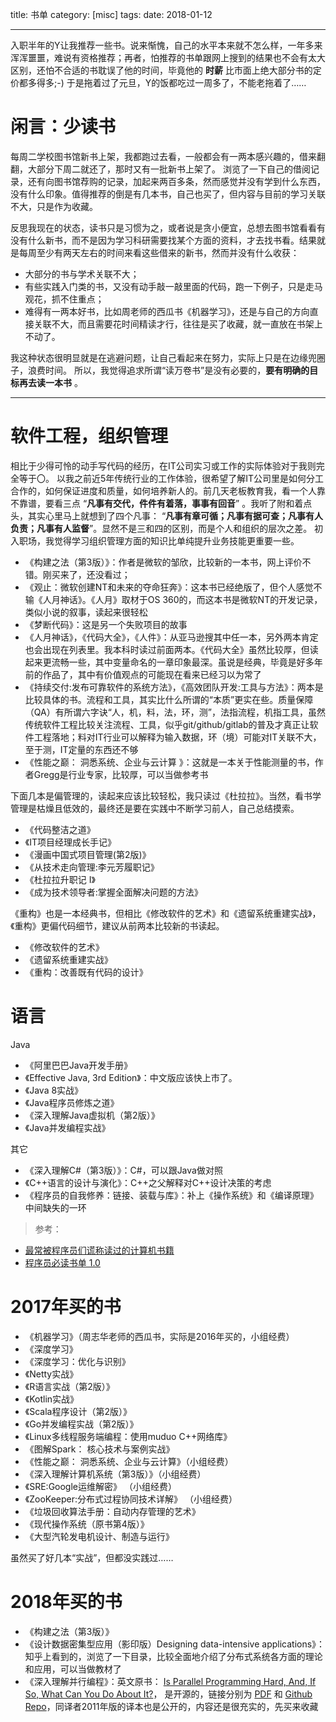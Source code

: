 title: 书单
category: [misc]
tags:
date: 2018-01-12

---

入职半年的Y让我推荐一些书。说来惭愧，自己的水平本来就不怎么样，一年多来浑浑噩噩，难说有资格推荐；再者，怕推荐的书单跟网上搜到的结果也不会有太大区别，还怕不合适的书耽误了他的时间，毕竟他的 **时薪** 比市面上绝大部分书的定价都多得多;-)
于是拖着过了元旦，Y的饭都吃过一周多了，不能老拖着了……

<!--more-->

# 闲言：少读书
每周二学校图书馆新书上架，我都跑过去看，一般都会有一两本感兴趣的，借来翻翻，大部分下周二就还了，那时又有一批新书上架了。
浏览了一下自己的借阅记录，还有向图书馆荐购的记录，加起来两百多条，然而感觉并没有学到什么东西，没有什么印象。值得推荐的倒是有几本书，自己也买了，但内容与目前的学习关联不大，只是作为收藏。

反思我现在的状态，读书只是习惯为之，或者说是贪小便宜，总想去图书馆看看有没有什么新书，而不是因为学习科研需要找某个方面的资料，才去找书看。结果就是每周至少有两天左右的时间来看这些借来的新书，然而并没有什么收获：
+ 大部分的书与学术关联不大；
+ 有些实践入门类的书，又没有动手敲一敲里面的代码，跑一下例子，只是走马观花，抓不住重点；
+ 难得有一两本好书，比如周老师的西瓜书《机器学习》，还是与自己的方向直接关联不大，而且需要花时间精读才行，往往是买了收藏，就一直放在书架上不动了。

我这种状态很明显就是在逃避问题，让自己看起来在努力，实际上只是在边缘兜圈子，浪费时间。
所以，我觉得追求所谓“读万卷书”是没有必要的，**要有明确的目标再去读一本书** 。

-----

# 软件工程，组织管理
相比于少得可怜的动手写代码的经历，在IT公司实习或工作的实际体验对于我则完全等于〇。
以我之前近5年传统行业的工作体验，很希望了解IT公司里是如何分工合作的，如何保证进度和质量，如何培养新人的。前几天老板教育我，看一个人靠不靠谱，要看三点 “**凡事有交代，件件有着落，事事有回音**” 。我听了附和着点头，其实心里马上就想到了四个凡事： “**凡事有章可循；凡事有据可查；凡事有人负责；凡事有人监督**”。显然不是三和四的区别，而是个人和组织的层次之差。
初入职场，我觉得学习组织管理方面的知识比单纯提升业务技能更重要一些。

+ 《构建之法（第3版）》：作者是微软的邹欣，比较新的一本书，网上评价不错。刚买来了，还没看过；
+ 《观止：微软创建NT和未来的夺命狂奔》：这本书已经绝版了，但个人感觉不输《人月神话》。《人月》取材于OS 360的，而这本书是微软NT的开发记录，类似小说的叙事，读起来很轻松
+ 《梦断代码》：这是另一个失败项目的故事
+ 《人月神话》，《代码大全》，《人件》：从亚马逊搜其中任一本，另外两本肯定也会出现在列表里。我本科时读过前面两本。《代码大全》虽然比较厚，但读起来更流畅一些，其中变量命名的一章印象最深。虽说是经典，毕竟是好多年前的作品了，其中有价值观点的可能现在看来已经习以为常了
+ 《持续交付:发布可靠软件的系统方法》，《高效团队开发:工具与方法》：两本是比较具体的书。流程和工具，其实比什么所谓的“本质”更实在些。质量保障（QA）有所谓六字诀“人，机，料，法，环，测”，法指流程，机指工具，虽然传统软件工程比较关注流程、工具，似乎git/github/gitlab的普及才真正让软件工程落地；料对IT行业可以解释为输入数据，环（境）可能对IT关联不大，至于测，IT定量的东西还不够
+ 《性能之巅： 洞悉系统、企业与云计算 》：这就是一本关于性能测量的书，作者Gregg是行业专家，比较厚，可以当做参考书


下面几本是偏管理的，读起来应该比较轻松，我只读过《杜拉拉》。当然，看书学管理是枯燥且低效的，最终还是要在实践中不断学习前人，自己总结摸索。
+ 《代码整洁之道》
+ 《IT项目经理成长手记》
+ 《漫画中国式项目管理(第2版)》
+ 《从技术走向管理:李元芳履职记》
+ 《杜拉拉升职记 I》
+ 《成为技术领导者:掌握全面解决问题的方法》


《重构》也是一本经典书，但相比《修改软件的艺术》和《遗留系统重建实战》，《重构》更偏代码细节，建议从前两本比较新的书读起。
+ 《修改软件的艺术》
+ 《遗留系统重建实战》
+ 《重构：改善既有代码的设计》


# 语言
Java
+ 《阿里巴巴Java开发手册》
+ 《Effective Java, 3rd Edition》：中文版应该快上市了。
+ 《Java 8实战》
+ 《Java程序员修炼之道》
+ 《深入理解Java虚拟机（第2版）》
+ 《Java并发编程实战》

其它
+ 《深入理解C#（第3版）》：C#，可以跟Java做对照
+ 《C++语言的设计与演化》：C++之父解释对C++设计决策的考虑
+ 《程序员的自我修养：链接、装载与库》：补上《操作系统》和《编译原理》中间缺失的一环

> 参考：
+ [最常被程序员们谎称读过的计算机书籍](http://www.vaikan.com/books-programmers-dont-really-read/)
+ [程序员必读书单 1.0](http://lucida.me/blog/developer-reading-list/)

# 2017年买的书

+ 《机器学习》（周志华老师的西瓜书，实际是2016年买的，小组经费）
+ 《深度学习》
+ 《深度学习：优化与识别》
+ 《Netty实战》
+ 《R语言实战（第2版）》
+ 《Kotlin实战》
+ 《Scala程序设计（第2版）》
+ 《Go并发编程实战（第2版）》
+ 《Linux多线程服务端编程：使用muduo C++网络库》
+ 《图解Spark： 核心技术与案例实战》
+ 《性能之巅： 洞悉系统、企业与云计算》（小组经费）	
+ 《深入理解计算机系统（第3版）》（小组经费）
+ 《SRE:Google运维解密》 （小组经费）
+ 《ZooKeeper:分布式过程协同技术详解》 （小组经费）
+ 《垃圾回收算法手册：自动内存管理的艺术》
+ 《现代操作系统（原书第4版）》
+ 《大型汽轮发电机设计、制造与运行》

虽然买了好几本“实战”，但都没实践过……


# 2018年买的书
+ 《构建之法（第3版）》
+ 《设计数据密集型应用（影印版）Designing data-intensive applications》：知乎上看到的，浏览了一下目录，比较全面地介绍了分布式系统各方面的理论和应用，可以当做教材了
+ 《深入理解并行编程》：英文原书： [Is Parallel Programming Hard, And, If So, What Can You Do About It?]((https://www.kernel.org/pub/linux/kernel/people/paulmck/perfbook/perfbook.html))， 是开源的，链接分别为 [PDF](http://kernel.org/pub/linux/kernel/people/paulmck/perfbook/perfbook-1c.2017.11.22a.pdf) 和 [Github Repo](https://github.com/pranith/perfbook)，同译者2011年版的译本也是公开的，内容还是很充实的，先买来收藏


